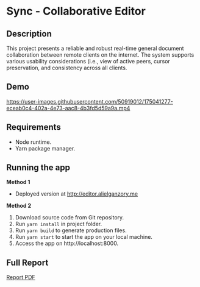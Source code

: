 # Sync - Collaborative Editor


## Description
This project presents a reliable and robust real-time general document collaboration between 
remote clients on the internet. The system supports various usability considerations (i.e., view of active peers, cursor preservation, and consistency across all clients.


## Demo
https://user-images.githubusercontent.com/50919012/175041277-eceab0c4-402a-4e73-aac8-4b3fd5d59a9a.mp4


## Requirements
- Node runtime.
- Yarn package manager.


## Running the app

**Method 1**
- Deployed version at http://editor.alielganzory.me

**Method 2**
1. Download source code from Git repository.
2. Run `yarn install` in project folder.
3. Run `yarn build` to generate production files.
4. Run `yarn start` to start the app on your local machine.
5. Access the app on http://localhost:8000.


## Full Report
[Report PDF](https://github.com/Ali-Elganzory/Collaborative-Editor/blob/main/docs/Project%20Report.pdf)
